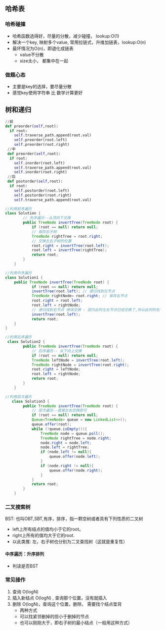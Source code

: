 ##	哈希表

### 哈希碰撞 

+ 哈希函数选得好，尽量的分散，减少碰撞， lookup:O(1)
+ 解决一个key, 映射多个value, 常用拉链式，升维加链表，lookup:O(n)
+ 最坏情况为O(n)，即退化成链表
  + value不分散
   + size太小， 都集中在一起

### 做题心态

+ 主要是key的选择，要尽量分散
+ 感觉key使用字符串 比 数学计算更好

## 树和递归

```python
//前
def preorder(self,root):
  if root:
    self.traverse_path.append(root.val)
    self.preorder(root.left)
    self.preorder(root.right)
 //中 
 def preorder(self,root):
  if root:
    self.inorder(root.left)
    self.traverse_path.append(root.val)
    self.inorder(root.right)
 //后 
 def postorder(self,root):
  if root:
    self.postorder(root.left)
    self.postorder(root.right)
    self.traverse_path.append(root.val)
```

```java
//利用前序遍历
class Solution {
        // 先序遍历--从顶向下交换
        public TreeNode invertTree(TreeNode root) {
            if (root == null) return null;
            // 保存右子树
            TreeNode rightTree = root.right;
            // 交换左右子树的位置
            root.right = invertTree(root.left);
            root.left = invertTree(rightTree);
            return root;
        }
    }

//利用中序遍历
class Solution1 {
    public TreeNode invertTree(TreeNode root) {
            if (root == null) return null;
            invertTree(root.left); // 递归找到左节点
            TreeNode rightNode= root.right; // 保存右节点
            root.right = root.left;
            root.left = rightNode;
            // 递归找到右节点 继续交换 : 因为此时左右节点已经交换了,所以此时的右节点为root.left
            invertTree(root.left); 
        	return root;
    }
}

//利用后序遍历
 class Solution2 {
        public TreeNode invertTree(TreeNode root) {
            // 后序遍历-- 从下向上交换
            if (root == null) return null;
            TreeNode leftNode = invertTree(root.left);
            TreeNode rightNode = invertTree(root.right);
            root.right = leftNode;
            root.left = rightNode;
            return root;
        }
    }

//利用层次遍历
   class Solution3 {
        public TreeNode invertTree(TreeNode root) {
            // 层次遍历--直接左右交换即可
            if (root == null) return null;
            Queue<TreeNode> queue = new LinkedList<>();
            queue.offer(root);
            while (!queue.isEmpty()){
                TreeNode node = queue.poll();
                TreeNode rightTree = node.right;
                node.right = node.left;
                node.left = rightTree;
                if (node.left != null){
                    queue.offer(node.left);
                }
                if (node.right != null){
                    queue.offer(node.right);
                }
            }
            return root;
        }
    }
```



### 二叉搜索树

BST: 也叫OBT,SBT,有序，排序，指一颗空树或者具有下列性质的二叉树

+ left上所有结点的值均小于它的root。
+ right上所有的值均大于它的root.
+ 以此类推: 左，右子树也分别为二叉查找树（这就是重复性）

#### 中序遍历：升序排列 

+ 判读是否BST

### 常见操作

1. 查询 O(logN)
2. 插入新结点 O(logN) , 查询那个位置，没有就插入
3. 删除 O(logN)，查询这个位置，删除， 需要找个结点垫背
   + 两种方式
   + 可以找紧邻删掉的但小于删掉的节点
   + 也可以刚刚大于，即右子树的最小结点（一般用这种方式）




